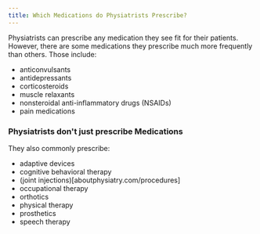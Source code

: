 ```yaml
---
title: Which Medications do Physiatrists Prescribe?
---
```


Physiatrists can prescribe any medication they see fit for their patients. However, there are some medications they prescribe much more frequently than others. Those include:


- anticonvulsants
- antidepressants
- corticosteroids
- muscle relaxants
- nonsteroidal anti-inflammatory drugs (NSAIDs)
- pain medications



### Physiatrists don't just prescribe Medications
They also commonly prescribe:
- adaptive devices
- cognitive behavioral therapy
- (joint injections)[aboutphysiatry.com/procedures]
- occupational therapy
- orthotics
- physical therapy
- prosthetics
- speech therapy
